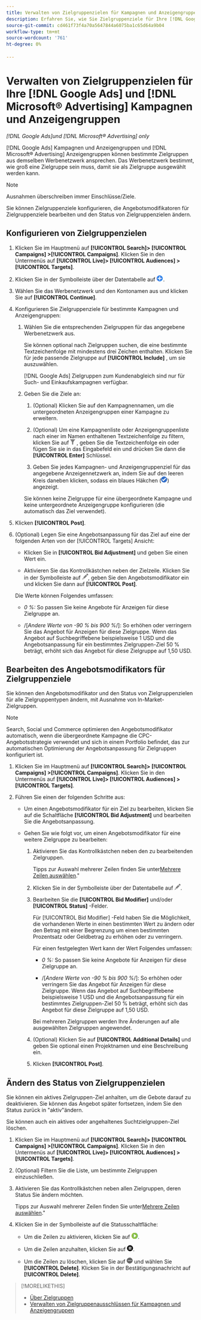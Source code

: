 ```yaml
---
title: Verwalten von Zielgruppenzielen für Kampagnen und Anzeigengruppen
description: Erfahren Sie, wie Sie Zielgruppenziele für Ihre [!DNL Google Ads] und [!DNL Microsoft® Advertising] Kampagnen und Anzeigengruppen.
source-git-commit: cd461f73f4a70a5647844a6075ba1c65d64a9b04
workflow-type: tm+mt
source-wordcount: '761'
ht-degree: 0%

---
```


# Verwalten von Zielgruppenzielen für Ihre [!DNL Google Ads] und [!DNL Microsoft® Advertising] Kampagnen und Anzeigengruppen

*[!DNL Google Ads]und [!DNL Microsoft® Advertising] only*

[!DNL Google Ads] Kampagnen und Anzeigengruppen und [!DNL Microsoft® Advertising] Anzeigengruppen können bestimmte Zielgruppen aus demselben Werbenetzwerk ansprechen. Das Werbenetzwerk bestimmt, wie groß eine Zielgruppe sein muss, damit sie als Zielgruppe ausgewählt werden kann.

>[!NOTE]
>
>Ausnahmen überschreiben immer Einschlüsse/Ziele.

Sie können Zielgruppenziele konfigurieren, die Angebotsmodifikatoren für Zielgruppenziele bearbeiten und den Status von Zielgruppenzielen ändern.

## Konfigurieren von Zielgruppenzielen

1. Klicken Sie im Hauptmenü auf **[!UICONTROL Search]> [!UICONTROL Campaigns] >[!UICONTROL Campaigns]**. Klicken Sie in den Untermenüs auf **[!UICONTROL Live]> [!UICONTROL Audiences] >[!UICONTROL Targets]**.

1. Klicken Sie in der Symbolleiste über der Datentabelle auf ![Erstellen](/help/search-social-commerce/assets/add.png "Erstellen").

1. Wählen Sie das Werbenetzwerk und den Kontonamen aus und klicken Sie auf **[!UICONTROL Continue]**.

1. Konfigurieren Sie Zielgruppenziele für bestimmte Kampagnen und Anzeigengruppen:

   1. Wählen Sie die entsprechenden Zielgruppen für das angegebene Werbenetzwerk aus.

      Sie können optional nach Zielgruppen suchen, die eine bestimmte Textzeichenfolge mit mindestens drei Zeichen enthalten. Klicken Sie für jede passende Zielgruppe auf **[!UICONTROL Include]** , um sie auszuwählen.

      [!DNL Google Ads] Zielgruppen zum Kundenabgleich sind nur für Such- und Einkaufskampagnen verfügbar.

   1. Geben Sie die Ziele an:

      1. (Optional) Klicken Sie auf den Kampagnennamen, um die untergeordneten Anzeigengruppen einer Kampagne zu erweitern.

      1. (Optional) Um eine Kampagnenliste oder Anzeigengruppenliste nach einer im Namen enthaltenen Textzeichenfolge zu filtern, klicken Sie auf ![Filter](/help/search-social-commerce/assets/filter.png "Filter") , geben Sie die Textzeichenfolge ein oder fügen Sie sie in das Eingabefeld ein und drücken Sie dann die **[!UICONTROL Enter]** Schlüssel.

      1. Geben Sie jedes Kampagnen- und Anzeigengruppenziel für das angegebene Anzeigennetzwerk an, indem Sie auf den leeren Kreis daneben klicken, sodass ein blaues Häkchen (![Auswählen](/help/search-social-commerce/assets/include.png "Auswählen")) angezeigt.

      Sie können keine Zielgruppe für eine übergeordnete Kampagne und keine untergeordnete Anzeigengruppe konfigurieren (die automatisch das Ziel verwendet).


1. Klicken **[!UICONTROL Post]**.

1. (Optional) Legen Sie eine Angebotsanpassung für das Ziel auf eine der folgenden Arten von der [!UICONTROL Targets] Ansicht:

   * Klicken Sie in **[!UICONTROL Bid Adjustment]** und geben Sie einen Wert ein.

   * Aktivieren Sie das Kontrollkästchen neben der Zielzeile. Klicken Sie in der Symbolleiste auf ![Bearbeiten](/help/search-social-commerce/assets/edit.png "Bearbeiten"), geben Sie den Angebotsmodifikator ein und klicken Sie dann auf **[!UICONTROL Post]**.

   Die Werte können Folgendes umfassen:

   * *0 %:* So passen Sie keine Angebote für Anzeigen für diese Zielgruppe an.

   * /[*Andere Werte von -90 % bis 900 %*/]: So erhöhen oder verringern Sie das Angebot für Anzeigen für diese Zielgruppe. Wenn das Angebot auf Suchbegriffebene beispielsweise 1 USD und die Angebotsanpassung für ein bestimmtes Zielgruppen-Ziel 50 % beträgt, erhöht sich das Angebot für diese Zielgruppe auf 1,50 USD.


## Bearbeiten des Angebotsmodifikators für Zielgruppenziele

Sie können den Angebotsmodifikator und den Status von Zielgruppenzielen für alle Zielgruppentypen ändern, mit Ausnahme von In-Market-Zielgruppen.

>[!NOTE]
>
>Search, Social und Commerce optimieren den Angebotsmodifikator automatisch, wenn die übergeordnete Kampagne die CPC-Angebotsstrategie verwendet und sich in einem Portfolio befindet, das zur automatischen Optimierung der Angebotsanpassung für Zielgruppen konfiguriert ist.

1. Klicken Sie im Hauptmenü auf **[!UICONTROL Search]> [!UICONTROL Campaigns] >[!UICONTROL Campaigns]**. Klicken Sie in den Untermenüs auf **[!UICONTROL Live]> [!UICONTROL Audiences] >[!UICONTROL Targets]**.

1. Führen Sie einen der folgenden Schritte aus:

   * Um einen Angebotsmodifikator für ein Ziel zu bearbeiten, klicken Sie auf die Schaltfläche **[!UICONTROL Bid Adjustment]** und bearbeiten Sie die Angebotsanpassung.

   * Gehen Sie wie folgt vor, um einen Angebotsmodifikator für eine weitere Zielgruppe zu bearbeiten:

      1. Aktivieren Sie das Kontrollkästchen neben den zu bearbeitenden Zielgruppen.

         Tipps zur Auswahl mehrerer Zeilen finden Sie unter[Mehrere Zeilen auswählen](/help/search-social-commerce/common-tasks/navigation-editing-selection/multiple-rows-select.md).&quot;

      1. Klicken Sie in der Symbolleiste über der Datentabelle auf ![Bearbeiten](/help/search-social-commerce/assets/edit.png "Bearbeiten").

      1. Bearbeiten Sie die **[!UICONTROL Bid Modifier]** und/oder **[!UICONTROL Status]** -Felder.

         Für [!UICONTROL Bid Modifier] -Feld haben Sie die Möglichkeit, die vorhandenen Werte in einen bestimmten Wert zu ändern oder den Betrag mit einer Begrenzung um einen bestimmten Prozentsatz oder Geldbetrag zu erhöhen oder zu verringern.

         Für einen festgelegten Wert kann der Wert Folgendes umfassen:

         * *0 %:* So passen Sie keine Angebote für Anzeigen für diese Zielgruppe an.

         * /[*Andere Werte von -90 % bis 900 %*/]: So erhöhen oder verringern Sie das Angebot für Anzeigen für diese Zielgruppe. Wenn das Angebot auf Suchbegriffebene beispielsweise 1 USD und die Angebotsanpassung für ein bestimmtes Zielgruppen-Ziel 50 % beträgt, erhöht sich das Angebot für diese Zielgruppe auf 1,50 USD.

         Bei mehreren Zielgruppen werden Ihre Änderungen auf alle ausgewählten Zielgruppen angewendet.

      1. (Optional) Klicken Sie auf **[!UICONTROL Additional Details]** und geben Sie optional einen Projektnamen und eine Beschreibung ein.

      1. Klicken **[!UICONTROL Post]**.


## Ändern des Status von Zielgruppenzielen

Sie können ein aktives Zielgruppen-Ziel anhalten, um die Gebote darauf zu deaktivieren. Sie können das Angebot später fortsetzen, indem Sie den Status zurück in &quot;aktiv&quot;ändern.

Sie können auch ein aktives oder angehaltenes Suchtzielgruppen-Ziel löschen.

1. Klicken Sie im Hauptmenü auf **[!UICONTROL Search]> [!UICONTROL Campaigns] >[!UICONTROL Campaigns]**. Klicken Sie in den Untermenüs auf **[!UICONTROL Live]> [!UICONTROL Audiences] >[!UICONTROL Targets]**.

1. (Optional) Filtern Sie die Liste, um bestimmte Zielgruppen einzuschließen.

1. Aktivieren Sie das Kontrollkästchen neben allen Zielgruppen, deren Status Sie ändern möchten.

   Tipps zur Auswahl mehrerer Zeilen finden Sie unter[Mehrere Zeilen auswählen](/help/search-social-commerce/common-tasks/navigation-editing-selection/multiple-rows-select.md).&quot;

1. Klicken Sie in der Symbolleiste auf die Statusschaltfläche:

   * Um die Zeilen zu aktivieren, klicken Sie auf ![Aktivieren](/help/search-social-commerce/assets/activate.png "Aktivieren").

   * Um die Zeilen anzuhalten, klicken Sie auf ![Anhalten](/help/search-social-commerce/assets/pause.png "Anhalten").

   * Um die Zeilen zu löschen, klicken Sie auf ![Mehr Aktionen](/help/search-social-commerce/assets/more.png "Mehr Aktionen") und wählen Sie **[!UICONTROL Delete]**. Klicken Sie in der Bestätigungsnachricht auf **[!UICONTROL Delete]**.

>[!MORELIKETHIS]
>
>* [Über Zielgruppen](audience-about.md)
>* [Verwalten von Zielgruppenausschlüssen für Kampagnen und Anzeigengruppen](/help/search-social-commerce/campaign-management/campaigns/audience-exclusions-manage.md)

